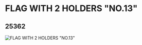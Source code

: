 # FLAG WITH 2 HOLDERS "NO.13"
## 25362
![FLAG WITH 2 HOLDERS "NO.13"](https://lc-www-live-s.legocdn.com/media/bricks/5/2/6139159.jpg)